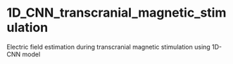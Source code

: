 # 1D_CNN_transcranial_magnetic_stimulation
Electric field estimation during transcranial magnetic stimulation using 1D-CNN model
